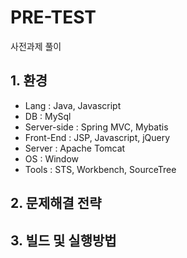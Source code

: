 # PRE-TEST
사전과제 풀이

## 1. 환경
- Lang : Java, Javascript
- DB : MySql
- Server-side : Spring MVC, Mybatis
- Front-End : JSP, Javascript, jQuery
- Server : Apache Tomcat
- OS : Window
- Tools : STS, Workbench, SourceTree

## 2. 문제해결 전략

## 3. 빌드 및 실행방법
